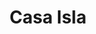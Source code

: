 ---
title: "Casa Isla"
url: /santa-fe/casa-isla-carretera-de-santa-fe-a-granada/
shop: Konditorei
---